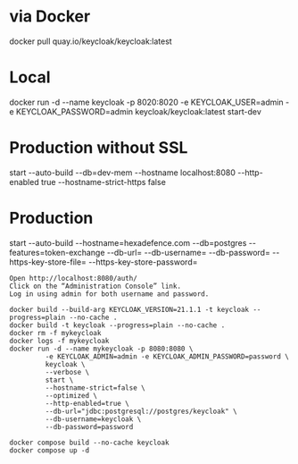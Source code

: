 # via Docker
docker pull quay.io/keycloak/keycloak:latest

# Local
docker run -d --name keycloak -p 8020:8020 -e KEYCLOAK_USER=admin -e KEYCLOAK_PASSWORD=admin keycloak/keycloak:latest start-dev

# Production without SSL
start --auto-build --db=dev-mem --hostname localhost:8080 --http-enabled true --hostname-strict-https false

# Production
start --auto-build --hostname=hexadefence.com --db=postgres --features=token-exchange --db-url=<JDBC-URL> --db-username=<DB-USER> --db-password=<DB-PASSWORD> --https-key-store-file=<file> --https-key-store-password=<password>

```
Open http://localhost:8080/auth/
Click on the “Administration Console” link.
Log in using admin for both username and password.

docker build --build-arg KEYCLOAK_VERSION=21.1.1 -t keycloak --progress=plain --no-cache .
docker build -t keycloak --progress=plain --no-cache .
docker rm -f mykeycloak
docker logs -f mykeycloak
docker run -d --name mykeycloak -p 8080:8080 \
         -e KEYCLOAK_ADMIN=admin -e KEYCLOAK_ADMIN_PASSWORD=password \
         keycloak \
         --verbose \
         start \
         --hostname-strict=false \
         --optimized \
         --http-enabled=true \
         --db-url="jdbc:postgresql://postgres/keycloak" \
         --db-username=keycloak \
         --db-password=password

docker compose build --no-cache keycloak
docker compose up -d
```